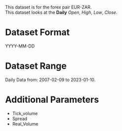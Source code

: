 This dataset is for the forex pair EUR-ZAR.    
This dataset looks at the **Daily** _Open_, _High_, _Low_, _Close_.   

# Dataset Format  

YYYY-MM-DD    

# Dataset Range    

Daily Data from: 2007-02-09 to 2023-01-10.    

# Additional Parameters    

* Tick_volume    
* Spread    
* Real_Volume    
 